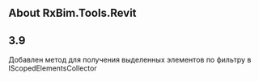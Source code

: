 ## About RxBim.Tools.Revit

## 3.9
Добавлен метод для получения выделенных элементов по фильтру в IScopedElementsCollector